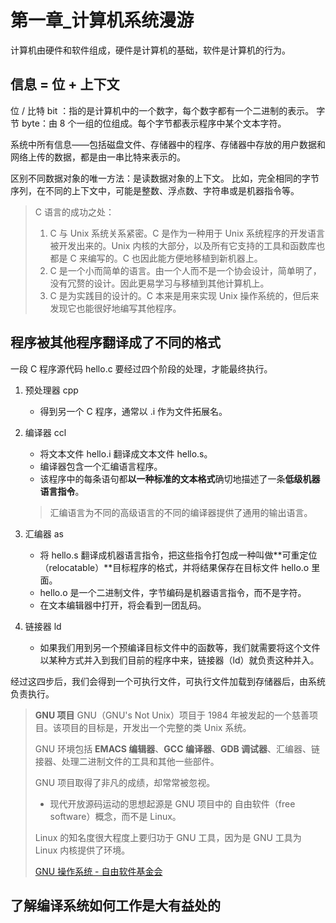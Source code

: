 # 第一章_计算机系统漫游

计算机由硬件和软件组成，硬件是计算机的基础，软件是计算机的行为。

## 信息 = 位 + 上下文

位 / 比特 bit ：指的是计算机中的一个数字，每个数字都有一个二进制的表示。
字节 byte：由 8 个一组的位组成。每个字节都表示程序中某个文本字符。

系统中所有信息——包括磁盘文件、存储器中的程序、存储器中存放的用户数据和网络上传的数据，都是由一串比特来表示的。

区别不同数据对象的唯一方法：是读数据对象的上下文。
比如，完全相同的字节序列，在不同的上下文中，可能是整数、浮点数、字符串或是机器指令等。

> C 语言的成功之处：
> 1. C 与 Unix 系统关系紧密。C 是作为一种用于 Unix 系统程序的开发语言被开发出来的。Unix 内核的大部分，以及所有它支持的工具和函数库也都是 C 来编写的。C 也因此能方便地移植到新机器上。
> 2. C 是一个小而简单的语言。由一个人而不是一个协会设计，简单明了，没有冗赘的设计。因此更易学习与移植到其他计算机上。
> 3. C 是为实践目的设计的。C 本来是用来实现 Unix 操作系统的，但后来发现它也能很好地编写其他程序。

## 程序被其他程序翻译成了不同的格式

一段 C 程序源代码 hello.c 要经过四个阶段的处理，才能最终执行。

1. 预处理器 cpp
   
   - 得到另一个 C 程序，通常以 .i 作为文件拓展名。

2. 编译器 ccl
   
   - 将文本文件 hello.i 翻译成文本文件 hello.s。
   - 编译器包含一个汇编语言程序。   
   - 该程序中的每条语句都**以一种标准的文本格式**确切地描述了一条**低级机器语言指令**。
   
   > 汇编语言为不同的高级语言的不同的编译器提供了通用的输出语言。

3. 汇编器 as
   
   - 将 hello.s 翻译成机器语言指令，把这些指令打包成一种叫做**可重定位（relocatable）**目标程序的格式，并将结果保存在目标文件 hello.o 里面。
   - hello.o 是一个二进制文件，字节编码是机器语言指令，而不是字符。
   - 在文本编辑器中打开，将会看到一团乱码。
      
4. 链接器 ld
   
   - 如果我们用到另一个预编译目标文件中的函数等，我们就需要将这个文件以某种方式并入到我们目前的程序中来，链接器（ld）就负责这种并入。

经过这四步后，我们会得到一个可执行文件，可执行文件加载到存储器后，由系统负责执行。

> **GNU 项目**
> GNU（GNU's Not Unix）项目于 1984 年被发起的一个慈善项目。该项目的目标是，开发出一个完整的类 Unix 系统。
> 
> GNU 环境包括 **EMACS 编辑器**、**GCC 编译器**、**GDB 调试器**、汇编器、链接器、处理二进制文件的工具和其他一些部件。
> 
> GNU 项目取得了非凡的成绩，却常常被忽视。
> - 现代开放源码运动的思想起源是 GNU 项目中的 自由软件（free software）概念，而不是 Linux。
> 
> Linux 的知名度很大程度上要归功于 GNU 工具，因为是 GNU 工具为 Linux 内核提供了环境。
> 
> [GNU 操作系统 - 自由软件基金会](https://www.gnu.org/gnu/linux-and-gnu.zh-cn.html)

## 了解编译系统如何工作是大有益处的